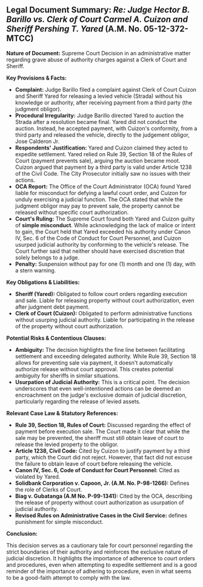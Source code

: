 ## Legal Document Summary: *Re: Judge Hector B. Barillo vs. Clerk of Court Carmel A. Cuizon and Sheriff Pershing T. Yared* (A.M. No. 05-12-372-MTCC)

**Nature of Document:** Supreme Court Decision in an administrative matter regarding grave abuse of authority charges against a Clerk of Court and Sheriff.

**Key Provisions & Facts:**

*   **Complaint:** Judge Barillo filed a complaint against Clerk of Court Cuizon and Sheriff Yared for releasing a levied vehicle (Strada) without his knowledge or authority, after receiving payment from a third party (the judgment obligor).
*   **Procedural Irregularity:** Judge Barillo directed Yared to auction the Strada after a resolution became final. Yared did not conduct the auction. Instead, he accepted payment, with Cuizon's conformity, from a third party and released the vehicle, directly to the judgement obligor, Jose Calderon Jr.
*   **Respondents' Justification:** Yared and Cuizon claimed they acted to expedite settlement. Yared relied on Rule 39, Section 18 of the Rules of Court (payment prevents sale), arguing the auction became moot. Cuizon argued that payment by a third party is valid under Article 1238 of the Civil Code. The City Prosecutor initially saw no issues with their actions.
*   **OCA Report:** The Office of the Court Administrator (OCA) found Yared liable for misconduct for defying a lawful court order, and Cuizon for unduly exercising a judicial function. The OCA stated that while the judgment obligor may pay to prevent sale, the property cannot be released without specific court authorization.
*   **Court's Ruling:** The Supreme Court found both Yared and Cuizon guilty of **simple misconduct**. While acknowledging the lack of malice or intent to gain, the Court held that Yared exceeded his authority under Canon IV, Sec. 6 of the Code of Conduct for Court Personnel, and Cuizon usurped judicial authority by conforming to the vehicle's release. The Court further said that neither should have exercised discretion that solely belongs to a judge.
*   **Penalty:** Suspension without pay for one (1) month and one (1) day, with a stern warning.

**Key Obligations & Liabilities:**

*   **Sheriff (Yared):** Obligated to follow court orders regarding execution and sale. Liable for releasing property without court authorization, even after judgment debt payment.
*   **Clerk of Court (Cuizon):** Obligated to perform administrative functions without usurping judicial authority. Liable for participating in the release of the property without court authorization.

**Potential Risks & Contentious Clauses:**

*   **Ambiguity:** The decision highlights the fine line between facilitating settlement and exceeding delegated authority. While Rule 39, Section 18 allows for preventing sale via payment, it doesn't automatically authorize release without court approval. This creates potential ambiguity for sheriffs in similar situations.
*   **Usurpation of Judicial Authority:** This is a critical point. The decision underscores that even well-intentioned actions can be deemed an encroachment on the judge's exclusive domain of judicial discretion, particularly regarding the release of levied assets.

**Relevant Case Law & Statutory References:**

*   **Rule 39, Section 18, Rules of Court:**  Discussed regarding the effect of payment before execution sale. The Court made it clear that while the sale may be prevented, the sheriff must still obtain leave of court to release the levied property to the obligor.
*   **Article 1238, Civil Code:** Cited by Cuizon to justify payment by a third party, which the Court did not reject. However, that fact did not excuse the failure to obtain leave of court before releasing the vehicle.
*   **Canon IV, Sec. 6, Code of Conduct for Court Personnel:** Cited as violated by Yared.
*   **Solidbank Corporation v. Capoon, Jr. (A.M. No. P-98-1266):** Defines the role of Clerks of Court.
*   **Biag v. Gubatanga (A.M No. P-99-1341):** Cited by the OCA, describing the release of property without court authorization as usurpation of judicial authority.
*   **Revised Rules on Administrative Cases in the Civil Service:** defines punishment for simple misconduct.

**Conclusion:**

This decision serves as a cautionary tale for court personnel regarding the strict boundaries of their authority and reinforces the exclusive nature of judicial discretion. It highlights the importance of adherence to court orders and procedures, even when attempting to expedite settlement and is a good reminder of the importance of adhering to procedure, even in what seems to be a good-faith attempt to comply with the law.
